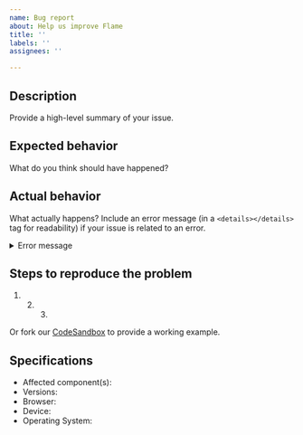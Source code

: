 ```yaml
---
name: Bug report
about: Help us improve Flame
title: ''
labels: ''
assignees: ''

---
```


## Description

Provide a high-level summary of your issue.

## Expected behavior

What do you think should have happened?

## Actual behavior

What actually happens? Include an error message (in a `<details></details>` tag for readability) if your issue is related to an error.

<details>
  <summary>Error message</summary>
  
  ```js
  console.log('error example');
  ```
</details>

## Steps to reproduce the problem

1. 2. 3.

Or fork our [CodeSandbox](https://codesandbox.io/s/lightspeed-flame-components-n0bn2) to provide a working example.

## Specifications

- Affected component(s):
- Versions:
- Browser:
- Device:
- Operating System:
